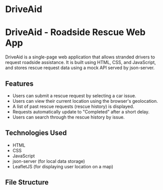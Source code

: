# DriveAid
# DriveAid - Roadside Rescue Web App

DriveAid is a single-page web application that allows stranded drivers to request roadside assistance. It is built using HTML, CSS, and JavaScript, and stores rescue request data using a mock API served by json-server.

## Features

- Users can submit a rescue request by selecting a car issue.
- Users can view their current location using the browser's geolocation.
- A list of past rescue requests (rescue history) is displayed.
- Requests automatically update to "Completed" after a short delay.
- Users can search through the rescue history by issue.

## Technologies Used

- HTML
- CSS
- JavaScript
- json-server (for local data storage)
- LeafletJS (for displaying user location on a map)

## File Structure


